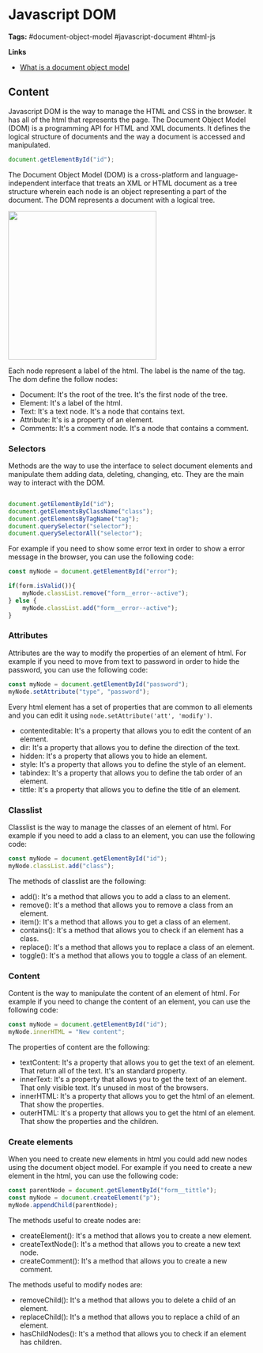 # Javascript DOM

**Tags:** #document-object-model #javascript-document #html-js

**Links**
- [What is a document object model](https://www.w3.org/TR/WD-DOM/introduction.html)

## Content

Javascript DOM is the way to manage the HTML and CSS in the browser. It has all of the html that represents the page. The Document Object Model (DOM) is a programming API for HTML and XML documents. It defines the logical structure of documents and the way a document is accessed and manipulated.

```javascript
document.getElementById("id");
```
The Document Object Model (DOM) is a cross-platform and language-independent interface that treats an XML or HTML document as a tree structure wherein each node is an object representing a part of the document. The DOM represents a document with a logical tree.

<img src="https://upload.wikimedia.org/wikipedia/commons/thumb/5/5a/DOM-model.svg/1024px-DOM-model.svg.png" style="width:300px;">

Each node represent a label of the html. The label is the name of the tag. The dom define the follow nodes:

- Document: It's the root of the tree. It's the first node of the tree.
- Element: It's a label of the html.
- Text: It's a text node. It's a node that contains text.
- Attribute: It's is a property of an element.
- Comments: It's a comment node. It's a node that contains a comment.

### Selectors

Methods are the way to use the interface to select document elements and manipulate them adding data, deleting, changing, etc. They are the main way to interact with the DOM.

```javascript

document.getElementById("id");
document.getElementsByClassName("class");
document.getElementsByTagName("tag");
document.querySelector("selector");
document.querySelectorAll("selector");

```

For example if you need to show some error text in order to show a error message in the browser, you can use the following code:

```javascript
const myNode = document.getElementById("error");

if(form.isValid()){
    myNode.classList.remove("form__error--active");
} else {
    myNode.classList.add("form__error--active");
}
```

### Attributes

Attributes are the way to modify the properties of an element of html. For example if you need to move from text to password in order to hide the password, you can use the following code:

```javascript
const myNode = document.getElementById("password");
myNode.setAttribute("type", "password");
```

Every html element has a set of properties that are common to all elements and you can edit it using `node.setAttribute('att', 'modify')`. 

- contenteditable: It's a property that allows you to edit the content of an element.
- dir: It's a property that allows you to define the direction of the text.
- hidden: It's a property that allows you to hide an element.
- style: It's a property that allows you to define the style of an element.
- tabindex: It's a property that allows you to define the tab order of an element.
- tittle: It's a property that allows you to define the title of an element.

### Classlist

Classlist is the way to manage the classes of an element of html. For example if you need to add a class to an element, you can use the following code:

```javascript
const myNode = document.getElementById("id");
myNode.classList.add("class");
```

The methods of classlist are the following:

- add(): It's a method that allows you to add a class to an element.
- remove(): It's a method that allows you to remove a class from an element.
- item(): It's a method that allows you to get a class of an element.
- contains(): It's a method that allows you to check if an element has a class.
- replace(): It's a method that allows you to replace a class of an element.
- toggle(): It's a method that allows you to toggle a class of an element. 

### Content

Content is the way to manipulate the content of an element of html. For example if you need to change the content of an element, you can use the following code:

```javascript
const myNode = document.getElementById("id");
myNode.innerHTML = "New content";
```

The properties of content are the following:

- textContent: It's a property that allows you to get the text of an element. That return all of the text. It's an standard property.
- innerText: It's a property that allows you to get the text of an element. That only visible text. It's unused in most of the browsers.
- innerHTML: It's a property that allows you to get the html of an element. That show the properties.
- outerHTML: It's a property that allows you to get the html of an element. That show the properties and the children.

### Create elements

When you need to create new elements in html you could add new nodes using the document object model. For example if you need to create a new element in the html, you can use the following code:

```javascript
const parentNode = document.getElementById("form__tittle");
const myNode = document.createElement("p");
myNode.appendChild(parentNode);
```

The methods useful to create nodes are:

- createElement(): It's a method that allows you to create a new element.
- createTextNode(): It's a method that allows you to create a new text node.
- createComment(): It's a method that allows you to create a new comment.

The methods useful to modify nodes are: 

- removeChild(): It's a method that allows you to delete a child of an element.
- replaceChild(): It's a method that allows you to replace a child of an element.
- hasChildNodes(): It's a method that allows you to check if an element has children.